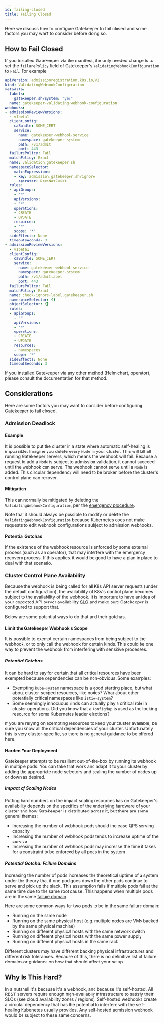 ```yaml
---
id: failing-closed
title: Failing Closed
---
```


Here we discuss how to configure Gatekeeper to fail closed and some factors you may want to consider before doing so.

## How to Fail Closed

If you installed Gatekeeper via the manifest, the only needed change is to set the `failurePolicy` field of Gatekeeper's `ValidatingWebhookConfiguration` to `Fail`. For example:


```yaml
apiVersion: admissionregistration.k8s.io/v1
kind: ValidatingWebhookConfiguration
metadata:
  labels:
    gatekeeper.sh/system: "yes"
  name: gatekeeper-validating-webhook-configuration
webhooks:
- admissionReviewVersions:
  - v1beta1
  clientConfig:
    caBundle: SOME_CERT
    service:
      name: gatekeeper-webhook-service
      namespace: gatekeeper-system
      path: /v1/admit
      port: 443
  failurePolicy: Fail
  matchPolicy: Exact
  name: validation.gatekeeper.sh
  namespaceSelector:
    matchExpressions:
    - key: admission.gatekeeper.sh/ignore
      operator: DoesNotExist
  rules:
  - apiGroups:
    - '*'
    apiVersions:
    - '*'
    operations:
    - CREATE
    - UPDATE
    resources:
    - '*'
    scope: '*'
  sideEffects: None
  timeoutSeconds: 3
- admissionReviewVersions:
  - v1beta1
  clientConfig:
    caBundle: SOME_CERT
    service:
      name: gatekeeper-webhook-service
      namespace: gatekeeper-system
      path: /v1/admitlabel
      port: 443
  failurePolicy: Fail
  matchPolicy: Exact
  name: check-ignore-label.gatekeeper.sh
  namespaceSelector: {}
  objectSelector: {}
  rules:
  - apiGroups:
    - ""
    apiVersions:
    - '*'
    operations:
    - CREATE
    - UPDATE
    resources:
    - namespaces
    scope: '*'
  sideEffects: None
  timeoutSeconds: 3
```

If you installed Gatekeeper via any other method (Helm chart, operator), please consult the documentation for that method.

## Considerations

Here are some factors you may want to consider before configuring Gatekeeper to fail closed.

### Admission Deadlock

#### Example

It is possible to put the cluster in a state where automatic self-healing is impossible. Imagine you delete every `Node` in your cluster. This will kill all running Gatekeeper servers, which means the webhook will fail. Because a request to add a `Node` is subject to admission validation, it cannot succeed until the webhook can serve. The webhook cannot serve until a `Node` is added. This circular dependency will need to be broken before the cluster's control plane can recover.

#### Mitigation

This can normally be mitigated by deleting the `ValidatingWebhookConfiguration`, per the [emergency procedure](emergency.md).

Note that it should always be possible to modify or delete the `ValidatingWebhookConfiguration` because Kubernetes does not make requests to edit webhook configurations subject to admission webhooks.

#### Potential Gotchas

If the existence of the webhook resource is enforced by some external process (such as an operator), that may interfere with the emergency recovery process. If this applies, it would be good to have a plan in place to deal with that scenario.

### Cluster Control Plane Availability

Because the webhook is being called for all K8s API server requests (under the default configuration), the availability of K8s's control plane becomes subject to the availability of the webhook. It is important to have an idea of your expected API server availability [SLO](https://en.wikipedia.org/wiki/Service-level_objective) and make sure Gatekeeper is configured to support that.

Below are some potential ways to do that and their gotchas.

#### Limit the Gatekeeper Webhook's Scope

It is possible to exempt certain namespaces from being subject to the webhook, or to only call the webhook for certain kinds. This could be one way to prevent the webhook from interfering with sensitive processes.

##### Potential Gotchas

It can be hard to say for certain that all critical resources have been exempted because dependencies can be non-obvious. Some examples:

- Exempting `kube-system` namespace is a good starting place, but what about cluster-scoped resources, like nodes? What about other potentially critical namespaces like `istio-system`?
- Some seemingly innocuous kinds can actually play a critical role in cluster operations. Did you know that a `ConfigMap` is used as the locking resource for some Kubernetes leader elections?

If you are relying on exempting resources to keep your cluster available, be sure you know all the critical dependencies of your cluster. Unfortunately this is very cluster-specific, so there is no general guidance to be offered here.

#### Harden Your Deployment

Gatekeeper attempts to be resilient out-of-the-box by running its webhook in multiple pods. You can take that work and adapt it to your cluster by adding the appropriate node selectors and scaling the number of nodes up or down as desired.

##### Impact of Scaling Nodes

Putting hard numbers on the impact scaling resources has on Gatekeeper's availability depends on the specifics of the underlying hardware of your cluster and how Gatekeeper is distributed across it, but there are some general themes:

- Increasing the number of webhook pods should increase QPS serving capacity
- Increasing the number of webhook pods tends to increase uptime of the service
- Increasing the number of webhook pods may increase the time it takes for a constraint to be enforced by all pods in the system

##### Potential Gotcha: Failure Domains

Increasing the number of pods increases the theoretical uptime of a system under the theory that if one pod goes down the other pods continue to serve and pick up the slack. This assumption fails if multiple pods fail at the same time due to the same root cause. This happens when multiple pods are in the same [failure domain](https://en.wikipedia.org/wiki/Failure_domain#:~:text=In%20computing%2C%20a%20failure%20domain,of%20infrastructure%20that%20could%20fail.).

Here are some common ways for two pods to be in the same failure domain:

- Running on the same node
- Running on the same physical host (e.g. multiple nodes are VMs backed by the same physical machine)
- Running on different physical hosts with the same network switch
- Running on different physical hosts with the same power supply
- Running on different physical hosts in the same rack

Different clusters may have different backing physical infrastructures and different risk tolerances. Because of this, there is no definitive list of failure domains or guidance on how that should affect your setup.

## Why Is This Hard?

In a nutshell it's because it's a webhook, and because it's self-hosted. All REST servers require enough high-availabily infrastructure to satisfy their SLOs (see cloud availability zones / regions). Self-hosted webhooks create a circular dependency that has the potential to interfere with the self-healing Kubenetes usually provides. Any self-hosted admission webhook would be subject to these same concerns.